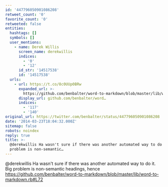 ```yaml
---
id: '447796050901086208'
retweet_count: '0'
favorite_count: '0'
retweeted: false
entities:
  hashtags: []
  symbols: []
  user_mentions:
    - name: Derek Willis
      screen_name: derekwillis
      indices:
        - '0'
        - '12'
      id_str: '14517538'
      id: '14517538'
  urls:
    - url: https://t.co/8c0UUp0BRw
      expanded_url: >-
        https://github.com/benbalter/word-to-markdown/blob/master/lib/word-to-markdown.rb#L72
      display_url: github.com/benbalter/word…
      indices:
        - '117'
        - '140'
original_url: https://twitter.com/benbalter/status/447796050901086208
date: '2014-03-23T18:04:32.000Z'
sitemap: false
robots: noindex
reply: true
title: >-
  @derekwillis Ha wasn't sure if there was another automated way to do it. Big
  problem is non-semantic…
---
```


@derekwillis Ha wasn't sure if there was another automated way to do it. Big problem is non-semantic headings, hence https://github.com/benbalter/word-to-markdown/blob/master/lib/word-to-markdown.rb#L72